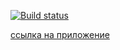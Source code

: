 [![Build status](https://ci.appveyor.com/api/projects/status/kyt3y916yrv354yb?svg=true)](https://ci.appveyor.com/project/Yushkevich-A-A/modern-image-gallery)

[ссылка на приложение](https://yushkevich-a-a.github.io/modern_image_gallery/)